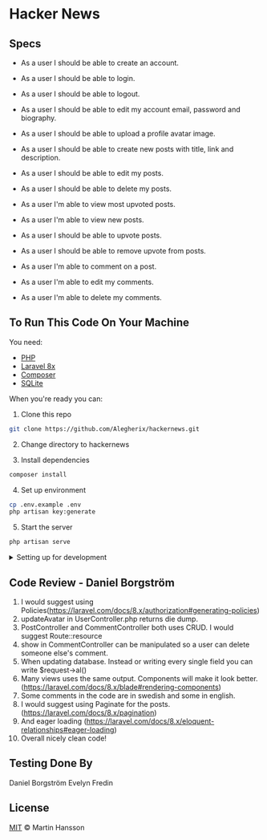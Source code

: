 # Hacker News

## Specs

-   As a user I should be able to create an account.

-   As a user I should be able to login.

-   As a user I should be able to logout.

-   As a user I should be able to edit my account email, password and biography.

-   As a user I should be able to upload a profile avatar image.

-   As a user I should be able to create new posts with title, link and description.

-   As a user I should be able to edit my posts.

-   As a user I should be able to delete my posts.

-   As a user I'm able to view most upvoted posts.

-   As a user I'm able to view new posts.

-   As a user I should be able to upvote posts.

-   As a user I should be able to remove upvote from posts.

-   As a user I'm able to comment on a post.

-   As a user I'm able to edit my comments.

-   As a user I'm able to delete my comments.

## To Run This Code On Your Machine

You need:

-   [PHP](https://www.php.net/docs.php)
-   [Laravel 8x](https://laravel.com/docs/8.x)
-   [Composer](https://getcomposer.org/)
-   [SQLite](https://sqlite.org/index.html)

When you're ready you can:

1. Clone this repo

```bash
git clone https://github.com/Alegherix/hackernews.git
```

2. Change directory to hackernews

3. Install dependencies

```bash
composer install
```

4. Set up environment
```bash
cp .env.example .env
php artisan key:generate
```

5. Start the server

```bash
php artisan serve
```

<details>
<summary>Setting up for development</summary>
```
git clone https://github.com/felixgren/hacker-news.git
cd hacker-news
composer install
npm install
cp .env.example .env
php artisan key:generate
php artisan serve --port=8080
npm run watch
```
</details>

## Code Review - Daniel Borgström

1. I would suggest using Policies(https://laravel.com/docs/8.x/authorization#generating-policies)
2. updateAvatar in UserController.php returns die dump.
3. PostController and CommentController both uses CRUD. I would suggest Route::resource
4. show in CommentController can be manipulated so a user can delete someone else's comment.
5. When updating database. Instead or writing every single field you can write \$request->al()
6. Many views uses the same output. Components will make it look better. (https://laravel.com/docs/8.x/blade#rendering-components)
7. Some comments in the code are in swedish and some in english.
8. I would suggest using Paginate for the posts. (https://laravel.com/docs/8.x/pagination)
9. And eager loading (https://laravel.com/docs/8.x/eloquent-relationships#eager-loading)
10. Overall nicely clean code!

## Testing Done By

Daniel Borgström
Evelyn Fredin

## License

[MIT](LICENSE) © Martin Hansson
